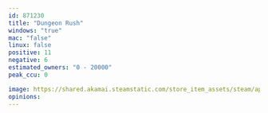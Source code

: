 ```yaml
---
id: 871230
title: "Dungeon Rush"
windows: "true"
mac: "false"
linux: false
positive: 11
negative: 6
estimated_owners: "0 - 20000"
peak_ccu: 0

image: https://shared.akamai.steamstatic.com/store_item_assets/steam/apps/871230/header.jpg?t=1554964888
opinions:
---
```


